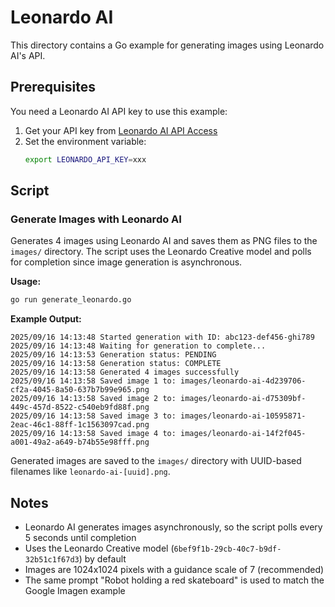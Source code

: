 # Leonardo AI

This directory contains a Go example for generating images using Leonardo AI's API.

## Prerequisites

You need a Leonardo AI API key to use this example:

1. Get your API key from [Leonardo AI API Access](https://app.leonardo.ai/api-access)
2. Set the environment variable:
   ```bash
   export LEONARDO_API_KEY=xxx
   ```

## Script

### Generate Images with Leonardo AI
Generates 4 images using Leonardo AI and saves them as PNG files to the `images/` directory. The script uses the Leonardo Creative model and polls for completion since image generation is asynchronous.

**Usage:**
```bash
go run generate_leonardo.go
```

**Example Output:**
```
2025/09/16 14:13:48 Started generation with ID: abc123-def456-ghi789
2025/09/16 14:13:48 Waiting for generation to complete...
2025/09/16 14:13:53 Generation status: PENDING
2025/09/16 14:13:58 Generation status: COMPLETE
2025/09/16 14:13:58 Generated 4 images successfully
2025/09/16 14:13:58 Saved image 1 to: images/leonardo-ai-4d239706-cf2a-4045-8a50-637b7b99e965.png
2025/09/16 14:13:58 Saved image 2 to: images/leonardo-ai-d75309bf-449c-457d-8522-c540eb9fd88f.png
2025/09/16 14:13:58 Saved image 3 to: images/leonardo-ai-10595871-2eac-46c1-88ff-1c1563097cad.png
2025/09/16 14:13:58 Saved image 4 to: images/leonardo-ai-14f2f045-a001-49a2-a649-b74b55e98fff.png
```

Generated images are saved to the `images/` directory with UUID-based filenames like `leonardo-ai-[uuid].png`.

## Notes

- Leonardo AI generates images asynchronously, so the script polls every 5 seconds until completion
- Uses the Leonardo Creative model (`6bef9f1b-29cb-40c7-b9df-32b51c1f67d3`) by default
- Images are 1024x1024 pixels with a guidance scale of 7 (recommended)
- The same prompt "Robot holding a red skateboard" is used to match the Google Imagen example